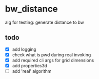 # bw_distance
alg for testing: generate distance to bw

## todo
- [X] add logging
- [X] check what is pwd during real invoking
- [X] add required cli args for grid dimensions
- [X] add properties3d
- [ ] add 'real' algorithm
